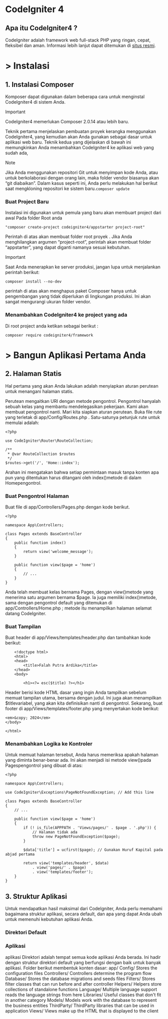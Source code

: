 # CodeIgniter 4 

## Apa itu CodeIgniter4 ?

CodeIgniter adalah framework web full-stack PHP yang ringan, cepat, fleksibel dan aman.
Informasi lebih lanjut dapat ditemukan di [situs resmi](https://codeigniter.com).

# > Instalasi
## 1. Instalasi Composer
Komposer dapat digunakan dalam beberapa cara untuk menginstal CodeIgniter4 di sistem Anda.
> [!IMPORTANT]
> CodeIgniter4 memerlukan Composer 2.0.14 atau lebih baru.

Teknik pertama menjelaskan pembuatan proyek kerangka menggunakan CodeIgniter4, yang kemudian akan Anda gunakan sebagai dasar untuk aplikasi web baru. Teknik kedua yang dijelaskan di bawah ini memungkinkan Anda menambahkan CodeIgniter4 ke aplikasi web yang sudah ada,

>[!NOTE]
>Jika Anda menggunakan repositori Git untuk menyimpan kode Anda, atau untuk berkolaborasi dengan orang lain, maka folder vendor biasanya akan “git diabaikan”. Dalam kasus seperti ini, Anda perlu melakukan hal berikut saat mengkloning repositori ke sistem baru.`composer update`

### Buat Project Baru
   Instalasi ini digunakan untuk pemula yang baru akan membuart project dari awal
   Pada folder Root anda
   ```shell
   "composer create-project codeigniter4/appstarter project-root"
   ```
   Perintah di atas akan membuat folder root proyek .
   Jika Anda menghilangkan argumen “project-root”, perintah akan membuat folder “appstarter”, yang dapat diganti namanya sesuai kebutuhan.

> [!IMPORTANT]
   >Saat Anda menerapkan ke server produksi, jangan lupa untuk menjalankan perintah berikut:
   >```shell
   >composer install --no-dev
   >```
   >perintah di atas akan menghapus paket Composer hanya untuk pengembangan yang tidak diperlukan di lingkungan produksi. Ini akan sangat mengurangi ukuran folder vendor.

   
### Menambahkan CodeIgniter4 ke project yang ada
Di root project anda ketikan sebagai berikut :
```shell
composer require codeigniter4/framework
```

# > Bangun Aplikasi Pertama Anda
## 2. Halaman Statis
Hal pertama yang akan Anda lakukan adalah menyiapkan aturan perutean untuk menangani halaman statis.

Perutean mengaitkan URI dengan metode pengontrol. Pengontrol hanyalah sebuah kelas yang membantu mendelegasikan pekerjaan. Kami akan membuat pengontrol nanti.
Mari kita siapkan aturan perutean. Buka file rute yang terletak di app/Config/Routes.php .
Satu-satunya petunjuk rute untuk memulai adalah:

```shell
<?php

use CodeIgniter\Router\RouteCollection;

/**
 * @var RouteCollection $routes
 */
$routes->get('/', 'Home::index');
```
Arahan ini mengatakan bahwa setiap permintaan masuk tanpa konten apa pun yang ditentukan harus ditangani oleh index()metode di dalam Homepengontrol.

### Buat Pengontrol Halaman
Buat file di app/Controllers/Pages.php dengan kode berikut.

```shell
<?php

namespace App\Controllers;

class Pages extends BaseController
{
    public function index()
    {
        return view('welcome_message');
    }

    public function view($page = 'home')
    {
        // ...
    }
}
```
Anda telah membuat kelas bernama Pages, dengan view()metode yang menerima satu argumen bernama $page. Ia juga memiliki index()metode, sama dengan pengontrol default yang ditemukan di app/Controllers/Home.php ; metode itu menampilkan halaman selamat datang CodeIgniter.

### Buat Tampilan
Buat header di app/Views/templates/header.php dan tambahkan kode berikut:
```shell
    <!doctype html>
    <html>
    <head>
        <title>Falah Putra Ardika</title>
    </head>
    <body>

        <h1><?= esc($title) ?></h1>
```
Header berisi kode HTML dasar yang ingin Anda tampilkan sebelum memuat tampilan utama, bersama dengan judul. Ini juga akan menampilkan $titlevariabel, yang akan kita definisikan nanti di pengontrol. Sekarang, buat footer di app/Views/templates/footer.php yang menyertakan kode berikut:
```shell
<em>&copy; 2024</em>
</body>

</html>
```

### Menambahkan Logika ke Kontroler
Untuk memuat halaman tersebut, Anda harus memeriksa apakah halaman yang diminta benar-benar ada. Ini akan menjadi isi metode view()pada Pagespengontrol yang dibuat di atas:
```shell
<?php

namespace App\Controllers;

use CodeIgniter\Exceptions\PageNotFoundException; // Add this line

class Pages extends BaseController
{
    // ...

    public function view($page = 'home')
    {
        if (! is_file(APPPATH . 'Views/pages/' . $page . '.php')) {
            // Halaman tidak ada
            throw new PageNotFoundException($page);
        }

        $data['title'] = ucfirst($page); // Gunakan Huruf Kapital pada abjad pertama

        return view('templates/header', $data)
            . view('pages/' . $page)
            . view('templates/footer');
    }
}
```

## 3. Struktur Aplikasi
Untuk mendapatkan hasil maksimal dari CodeIgniter, Anda perlu memahami bagaimana struktur aplikasi, secara default, dan apa yang dapat Anda ubah untuk memenuhi kebutuhan aplikasi Anda.
### Direktori Default
### Aplikasi
aplikasi Direktori adalah tempat semua kode aplikasi Anda berada. Ini hadir dengan struktur direktori default yang berfungsi dengan baik untuk banyak aplikasi. Folder berikut membentuk konten dasar:
app/
    Config/         Stores the configuration files
    Controllers/    Controllers determine the program flow
    Database/       Stores the database migrations and seeds files
    Filters/        Stores filter classes that can run before and after controller
    Helpers/        Helpers store collections of standalone functions
    Language/       Multiple language support reads the language strings from here
    Libraries/      Useful classes that don't fit in another category
    Models/         Models work with the database to represent the business entities
    ThirdParty/     ThirdParty libraries that can be used in application
    Views/          Views make up the HTML that is displayed to the client


